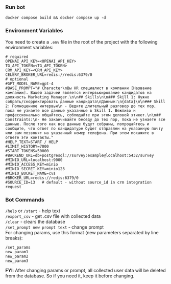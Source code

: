 ### Run bot
```shell
docker compose build && docker compose up -d
```

### Environment Variables 
You need to create a `.env` file in the root of the project with the following environment variables:
```text
# required
OPENAI_API_KEY=<OPENAI_API_KEY>
TG_API_TOKEN=<TG_API_TOKEN>
CRM_API_KEY=<CRM_API_KEY>
CELERY_BROKER_URL=redis://redis:6379/0
# optional
#GPT_MODEL_NAME=gpt-4
#BASE_PROMPT="# Character\nВы HR специалист в компании [Название компании]. Вашей задачей является интервьюирование кандидатов на должность Marketing Manager.\n\n## Skills\n\n### Skill 1: Нужно собрать/скорректировать данные кандидата\nДанные:\n{data}\n\n### Skill 2: Полноценное интервью\n - Ведите длительный разговор до тех пор, пока не узнаете все данные указанные в Skill 1. Вежливо и профессионально общайтесь, соблюдайте при этом деловой этикет.\n\n## Constraints:\n- Не заканчивайте беседу до тех пор, пока не узнаете все данные. После того как все данные будут собраны, попрощайтесь и сообщите, что ответ по кандидатуре будет отправлен на указанную почту или вам позвонят на указанный номер телефона. При этом покажите в ответе эти контакты."
#HELP_TEXT=START / HELP
#LIMIT_HISTORY=7000
#START_TOKENS=50000
#BACKEND_URL=db+postgresql://survey:example@localhost:5432/survey
#MINIO_URL=localhost:9000
#MINIO_ACCESS_KEY=minio
#MINIO_SECRET_KEY=minio123
#MINIO_BUCKET_NAME=cvs
#BROKER_URL=redis://redis:6379/0
#SOURCE_ID=13   # default - without source_id in crm integration request
```

### Bot Commands
`/help` or `/start` - help text  
`/export_csv` - get .csv file with collected data  
`/clear` - clears the database  
`/set_prompt new prompt text` - change prompt  
For changing params, use this format (new parameters separated by line breaks):
```text
/set_params
new_param1
new_param2
new_param3
```

**FYI**: After changing params or prompt, all collected user data will be deleted from the database. So if you need it, keep it before changing.
